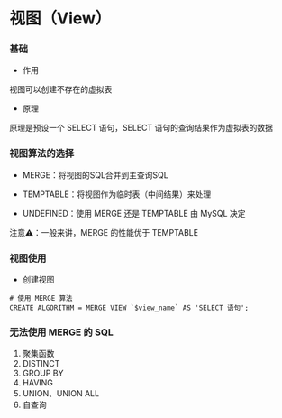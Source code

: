 # 视图（View）


### 基础

* 作用

视图可以创建不存在的虚拟表


* 原理

原理是预设一个 SELECT 语句，SELECT 语句的查询结果作为虚拟表的数据


### 视图算法的选择

* MERGE：将视图的SQL合并到主查询SQL


* TEMPTABLE：将视图作为临时表（中间结果）来处理


* UNDEFINED：使用 MERGE 还是 TEMPTABLE 由 MySQL 决定


注意⚠️：一般来讲，MERGE 的性能优于 TEMPTABLE


### 视图使用

* 创建视图

```mysql
# 使用 MERGE 算法
CREATE ALGORITHM = MERGE VIEW `$view_name` AS 'SELECT 语句';
```


### 无法使用 MERGE 的 SQL

1. 聚集函数
2. DISTINCT
3. GROUP BY
4. HAVING
5. UNION、UNION ALL
6. 自查询
